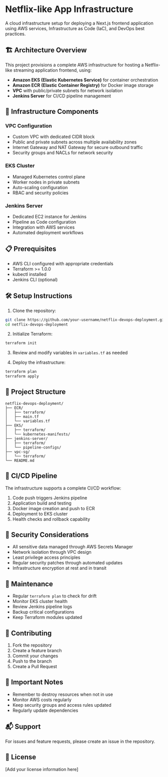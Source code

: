 # Netflix-like App Infrastructure

A cloud infrastructure setup for deploying a Next.js frontend application using AWS services, Infrastructure as Code (IaC), and DevOps best practices.

## 🏗️ Architecture Overview

This project provisions a complete AWS infrastructure for hosting a Netflix-like streaming application frontend, using:

- **Amazon EKS (Elastic Kubernetes Service)** for container orchestration
- **Amazon ECR (Elastic Container Registry)** for Docker image storage
- **VPC** with public/private subnets for network isolation
- **Jenkins Server** for CI/CD pipeline management

## 🚀 Infrastructure Components

### VPC Configuration
- Custom VPC with dedicated CIDR block
- Public and private subnets across multiple availability zones
- Internet Gateway and NAT Gateway for secure outbound traffic
- Security groups and NACLs for network security

### EKS Cluster
- Managed Kubernetes control plane
- Worker nodes in private subnets
- Auto-scaling configuration
- RBAC and security policies

### Jenkins Server
- Dedicated EC2 instance for Jenkins
- Pipeline as Code configuration
- Integration with AWS services
- Automated deployment workflows

## 📋 Prerequisites

- AWS CLI configured with appropriate credentials
- Terraform >= 1.0.0
- kubectl installed
- Jenkins CLI (optional)

## 🛠️ Setup Instructions

1. Clone the repository:
```bash
git clone https://github.com/your-username/netflix-devops-deployment.git
cd netflix-devops-deployment
```

2. Initialize Terraform:
```bash
terraform init
```

3. Review and modify variables in `variables.tf` as needed

4. Deploy the infrastructure:
```bash
terraform plan
terraform apply
```

## 📂 Project Structure

```
netflix-devops-deployment/
├── ECR/
│   ├── terraform/
│   ├── main.tf
│   └── variables.tf
├── EKS/
│   ├── terraform/
│   └── kubernetes-manifests/
├── jenkins-server/
│   ├── terraform/
│   └── pipeline-configs/
├── vpc-sg/
│   └── terraform/
└── README.md
```

## 🔄 CI/CD Pipeline

The infrastructure supports a complete CI/CD workflow:
1. Code push triggers Jenkins pipeline
2. Application build and testing
3. Docker image creation and push to ECR
4. Deployment to EKS cluster
5. Health checks and rollback capability

## 🔐 Security Considerations

- All sensitive data managed through AWS Secrets Manager
- Network isolation through VPC design
- Least privilege access principles
- Regular security patches through automated updates
- Infrastructure encryption at rest and in transit

## 🧰 Maintenance

- Regular `terraform plan` to check for drift
- Monitor EKS cluster health
- Review Jenkins pipeline logs
- Backup critical configurations
- Keep Terraform modules updated

## 📝 Contributing

1. Fork the repository
2. Create a feature branch
3. Commit your changes
4. Push to the branch
5. Create a Pull Request

## 🚨 Important Notes

- Remember to destroy resources when not in use
- Monitor AWS costs regularly
- Keep security groups and access rules updated
- Regularly update dependencies

## 📬 Support

For issues and feature requests, please create an issue in the repository.

## 📜 License

[Add your license information here]